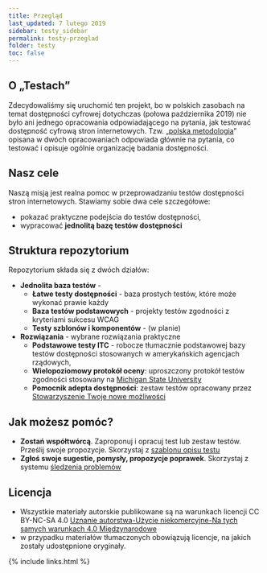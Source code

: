 ```yaml
---
title: Przegląd
last_updated: 7 lutego 2019
sidebar: testy_sidebar
permalink: testy-przeglad
folder: testy
toc: false
---
```

## O &bdquo;Testach&rdquo;
Zdecydowaliśmy się uruchomić ten projekt, bo w polskich zasobach na temat dostępności cyfrowej dotychczas (połowa października 2019) nie było ani jednego opracowania odpowiadającego na pytania, jak testować dostępność cyfrową stron internetowych. Tzw. &bdquo;[polska metodologia](met_polska)&rdquo; opisana w dwóch opracowaniach odpowiada głównie na pytania, co testować i opisuje ogólnie organizację badania dostępności.

## Nasz cele
Naszą misją jest realna pomoc w przeprowadzaniu testów dostępności stron internetowych. Stawiamy sobie dwa cele szczegółowe:
- pokazać praktyczne podejścia do testów dostępności,
- wypracować **jednolitą bazę testów dostępności**

## Struktura repozytorium
Repozytorium składa się z dwóch działów:
- **Jednolita baza testów** -
  - **Łatwe testy dostępności** - baza prostych testów, które może wykonać prawie każdy
  - **Baza testów podstawowych** - projekty testów zgodności z kryteriami sukcesu WCAG
  - **Testy szblonów i komponentów** - (w planie)    
- **Rozwiązania** - wybrane rozwiązania praktyczne
  - **Podstawowe testy ITC** - robocze tłumacznie podstawowej bazy testów dostępności stosowanych w&nbsp;amerykańskich agencjach rządowych,
  - **Wielopoziomowy protokół oceny**: uproszczony protokół testów zgodności stosowany na [Michigan State University](https://uarc.msu.edu/resources/tools)
  - **Pomocnik adepta dostępności**: zestaw testów opracowany przez [Stowarzyszenie Twoje nowe możliwości](http://www.tnm.org.pl/)


## Jak możesz pomóc?
- **Zostań współtwórcą**. Zaproponuj i opracuj test lub zestaw testów. Prześlij swoje propozycje. Skorzystaj z [szablonu opisu testu](szablon_opisu_testu.md)
- **Zgłoś swoje sugestie, pomysły, propozycje poprawek**. Skorzystaj z systemu [śledzenia problemów](https://github.com/lepszyweb/wcag-testy/issues)

## Licencja
- Wszystkie materiały autorskie publikowane są na warunkach licencji CC BY-NC-SA 4.0
[Uznanie autorstwa-Użycie niekomercyjne-Na tych samych warunkach 4.0 Międzynarodowe](https://creativecommons.org/licenses/by-nc-sa/4.0/deed.pl)
- w przypadku materiałów tłumaczonych obowiązują licencje, na jakich zostały udostępnione oryginały.


{% include links.html %}

